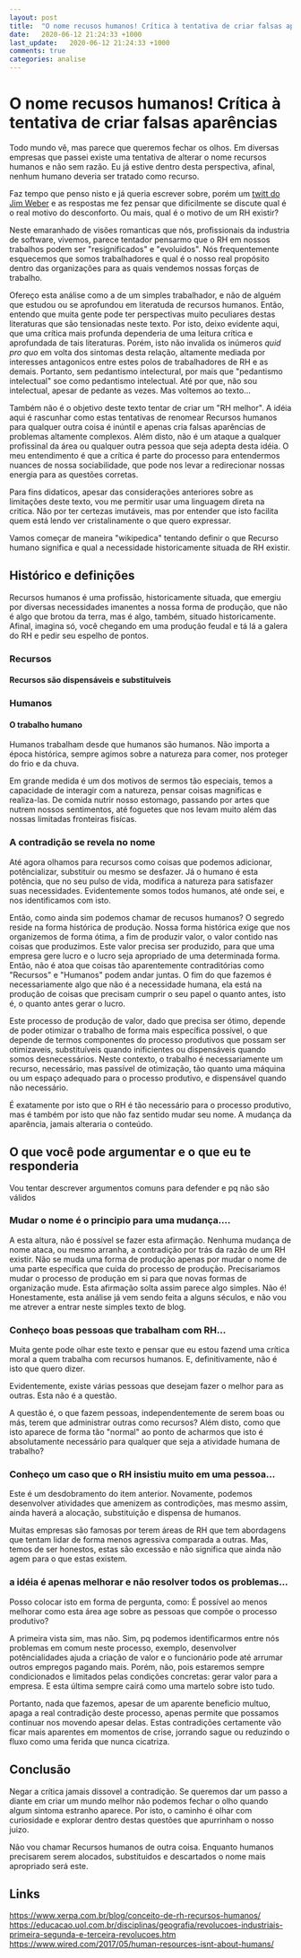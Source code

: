 ```yaml
---
layout: post
title:  "O nome recusos humanos! Crítica à tentativa de criar falsas aparências"
date:   2020-06-12 21:24:33 +1000
last_update:   2020-06-12 21:24:33 +1000
comments: true
categories: analise
---
```


# O nome recusos humanos! Crítica à tentativa de criar falsas aparências

Todo mundo vê, mas parece que queremos fechar os olhos. Em diversas empresas que
passei existe uma tentativa de alterar o nome recursos humanos e não sem razão.
Eu já estive dentro desta perspectiva, afinal, nenhum humano deveria ser tratado
como recurso.

Faz tempo que penso nisto e já queria escrever sobre, porém um [twitt do Jim
Weber](https://twitter.com/jimwebber/status/1271355017392504833) e as respostas
me fez pensar que dificilmente se discute qual é o real motivo do desconforto.
Ou mais, qual é o motivo de um RH existir?

Neste emaranhado de visões romanticas que nós, profissionais da industria de
software, vivemos, parece tentador pensarmo que o RH em nossos trabalhos podem
ser "resignificados" e "evoluidos". Nós frequentemente esquecemos que somos
trabalhadores e qual é o nosso real propósito dentro das organizações para as
quais vendemos nossas forças de trabalho.

Ofereço esta análise como a de um simples trabalhador, e não de alguém que
estudou ou se aprofundou em literatuda de recursos humanos. Então, entendo que
muita gente pode ter perspectivas muito peculiares destas literaturas que são
tensionadas neste texto. Por isto, deixo evidente aqui, que uma crítica mais
profunda dependeria de uma leitura crítica e aprofundada de tais literaturas.
Porém, isto não invalida os inúmeros *quid pro quo* em volta dos sintomas desta
relação, altamente mediada por interesses antagonicos entre estes polos de
trabalhadores de RH e as demais. Portanto, sem pedantismo intelectural, por mais
que "pedantismo intelectual" soe como pedantismo intelectual. Até por que, não
sou intelectual, apesar de pedante as vezes. Mas voltemos ao texto...

Também não é o objetivo deste texto tentar de criar um "RH melhor". A idéia aqui
é rascunhar como estas tentativas de renomear Recursos humanos para qualquer
outra coisa é inúntil e apenas cria falsas aparências de problemas altamente
complexos. Além disto, não é um ataque a qualquer profissinal da área ou
qualquer outra pessoa que seja adepta desta idéia. O meu entendimento é que a
crítica é parte do processo para entendermos nuances de nossa sociabilidade, que
pode nos levar a redirecionar nossas energia para as questões corretas.

Para fins didaticos, apesar das considerações anteriores sobre as limitações
deste texto, vou me permitir usar uma linguagem direta na critica. Não por ter
certezas imutáveis, mas por entender que isto facilita quem está lendo ver
cristalinamente o que quero expressar.

Vamos começar de maneira "wikipedica" tentando definir o que Recurso humano
significa e qual a necessidade historicamente situada de RH existir.

## Histórico e definições

Recursos humanos é uma profissão, historicamente situada, que emergiu por
diversas necessidades imanentes a nossa forma de produção, que não é algo que
brotou da terra, mas é algo, também, situado historicamente. Afinal, imagina só,
você chegando em uma produção feudal e tá lá a galera do RH e pedir seu espelho
de pontos.

### Recursos

#### Recursos são dispensáveis e substituíveis

### Humanos

#### O trabalho humano

Humanos trabalham desde que humanos são humanos. Não importa a época histórica,
sempre agimos sobre a natureza para comer, nos proteger do frio e da chuva.

Em grande medida é um dos motivos de sermos tão especiais, temos a capacidade de
interagir com a natureza, pensar coisas magnificas e realiza-las. De comida
nutrir nosso estomago, passando por artes que nutrem nossos sentimentos, até
foguetes que nos levam muito além das nossas limitadas fronteiras fisícas.

### A contradição se revela no nome

Até agora olhamos para recursos como coisas que podemos adicionar,
potêncializar, substituir ou mesmo se desfazer. Já o humano é esta potência, que
no seu pulso de vida, modifica a natureza para satisfazer suas necessidades.
Evidentemente somos todos humanos, até onde sei, e nos identificamos com isto.

Então, como ainda sim podemos chamar de recusos humanos? O segredo reside na
forma histórica de produção. Nossa forma histórica exige que nos organizemos de
forma ótima, a fim de produzir valor, o valor contido nas coisas que produzimos.
Este valor precisa ser produzido, para que uma empresa gere lucro e o lucro seja
apropriado de uma determinada forma. Então, não é atoa que coisas tão
aparentemente contraditórias como "Recursos" e "Humanos" podem andar juntas.
O fim do que fazemos é necessariamente algo que não é a necessidade humana, ela
está na produção de coisas que precisam cumprir o seu papel o quanto antes, isto
é, o quanto antes gerar o lucro.

Este processo de produção de valor, dado que precisa ser ótimo, depende de poder
otimizar o trabalho de forma mais específica possível, o que depende de termos
componentes do processo produtivos que possam ser otimizaveis, substituíveis
quando inificientes ou dispensáveis quando somos desnecessários. Neste contexto,
o trabalho é necessariamente um recurso, necessário, mas passível de otimização,
tão quanto uma máquina ou um espaço adequado para o processo produtivo, e
dispensável quando não necessário.

É exatamente por isto que o RH é tão necessário para o processo produtivo, mas
é também por isto que não faz sentido mudar seu nome. A mudança da aparência,
jamais alteraria o conteúdo.

## O que você pode argumentar e o que eu te responderia

Vou tentar descrever argumentos comuns para defender e pq não são válidos

### Mudar o nome é o principio para uma mudança....

A esta altura, não é possível se fazer esta afirmação. Nenhuma mudança de nome
ataca, ou mesmo arranha, a contradição por trás da razão de um RH existir. Não
se muda uma forma de produção apenas por mudar o nome de uma parte específica
que cuida do processo de produção. Precisariamos mudar o processo de produção em
si para que novas formas de organização mude. Esta afirmação solta assim parece
algo simples. Não é! Honestamente, esta análise já vem sendo feita a alguns
séculos, e não vou me atrever a entrar neste simples texto de blog.

### Conheço boas pessoas que trabalham com RH...

Muita gente pode olhar este texto e pensar que eu estou fazend uma crítica moral
a quem trabalha com recursos humanos. E, definitivamente, não é isto que quero
dizer.

Evidentemente, existe várias pessoas que desejam fazer o melhor para as outras.
Esta não é a questão.

A questão é, o que fazem pessoas, independentemente de serem boas ou más, terem
que administrar outras como recursos? Além disto, como que isto aparece de forma
tão "normal" ao ponto de acharmos que isto é absolutamente necessário para
qualquer que seja a atividade humana de trabalho?

### Conheço um caso que o RH insistiu muito em uma pessoa...

Este é um desdobramento do item anterior. Novamente, podemos desenvolver
atividades que amenizem as controdições, mas mesmo assim, ainda haverá a
alocação, substituição e dispensa de humanos.

Muitas empresas são famosas por terem áreas de RH que tem abordagens que tentam
lidar de forma menos agressiva comparada a outras. Mas, temos de ser honestos,
estas são excessão e não significa que ainda não agem para o que estas existem.

### a idéia é apenas melhorar e não resolver todos os problemas...

Posso colocar isto em forma de pergunta, como: É possível ao menos melhorar
como esta área age sobre as pessoas que compõe o processo produtivo?

A primeira vista sim, mas não. Sim, pq podemos identificarmos entre nós
problemas em comum neste processo, exemplo, desenvolver potêncialidades ajuda a
criação de valor e o funcionário pode até arrumar outros empregos pagando mais.
Porém, não, pois estaremos sempre condicionados e limitados pelas condições
concretas: gerar valor para a empresa. E esta última sempre cairá como uma
martelo sobre isto tudo.

Portanto, nada que fazemos, apesar de um aparente beneficio multuo, apaga a real
contradição deste processo, apenas permite que possamos continuar nos movendo
apesar delas. Estas contradições certamente vão ficar mais aparentes  em
momentos de crise, jorrando sague ou reduzindo o fluxo como uma ferida que nunca
cicatriza.

## Conclusão

Negar a crítica jamais dissovel a contradição. Se queremos dar um passo a diante
em criar um mundo melhor não podemos fechar o olho quando algum sintoma estranho
aparece. Por isto, o caminho é olhar com curiosidade e explorar dentro destas
questões que apurrinham o nosso juizo.

Não vou chamar Recursos humanos de outra coisa. Enquanto humanos precisarem
serem alocados, substituidos e descartados o nome mais apropriado será este.

## Links

https://www.xerpa.com.br/blog/conceito-de-rh-recursos-humanos/
https://educacao.uol.com.br/disciplinas/geografia/revolucoes-industriais-primeira-segunda-e-terceira-revolucoes.htm
https://www.wired.com/2017/05/human-resources-isnt-about-humans/
